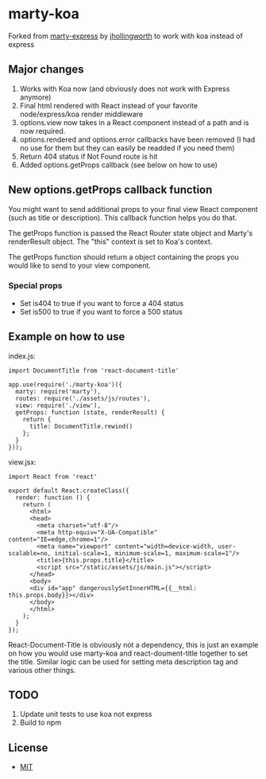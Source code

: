 # marty-koa

Forked from [marty-express](https://github.com/martyjs/marty-express) by [jhollingworth](https://github.com/jhollingworth) to work with koa instead of express

## Major changes
1. Works with Koa now (and obviously does not work with Express anymore)
2. Final html rendered with React instead of your favorite node/express/koa render middleware
3. options.view now takes in a React component instead of a path and is now required.
4. options.rendered and options.error callbacks have been removed (I had no use for them but they can easily be readded if you need them)
5. Return 404 status if Not Found route is hit
6. Added options.getProps callback (see below on how to use)

## New options.getProps callback function

You might want to send additional props to your final view React component (such as title or description). This callback function helps you do that.

The getProps function is passed the React Router state object and Marty's renderResult object. The "this" context is set to Koa's context.

The getProps function should return a object containing the props you would like to send to your view component.

### Special props
* Set is404 to true if you want to force a 404 status
* Set is500 to true if you want to force a 500 status

## Example on how to use

index.js:
````
import DocumentTitle from 'react-document-title'

app.use(require('./marty-koa')({
  marty: require('marty'),
  routes: require('./assets/js/routes'),
  view: require('./view'),
  getProps: function (state, renderResult) {
    return {
      title: DocumentTitle.rewind()
    };
  }
}));
````

view.jsx:
````
import React from 'react'

export default React.createClass({
  render: function () {
    return (
      <html>
      <head>
        <meta charset="utf-8"/>
        <meta http-equiv="X-UA-Compatible" content="IE=edge,chrome=1"/>
        <meta name="viewport" content="width=device-width, user-scalable=no, initial-scale=1, minimum-scale=1, maximum-scale=1"/>
        <title>{this.props.title}</title>
        <script src="/static/assets/js/main.js"></script>
      </head>
      <body>
      <div id="app" dangerouslySetInnerHTML={{__html: this.props.body}}></div>
      </body>
      </html>
    );
  }
});
````

React-Document-Title is obviously not a dependency, this is just an example on how you would use marty-koa and react-doument-title together to set the title. Similar logic can be used for setting meta description tag and various other things.

## TODO
1. Update unit tests to use koa not express
2. Build to npm

## License

* [MIT](https://raw.githubusercontent.com/bishtawi/marty-koa/master/LICENSE)